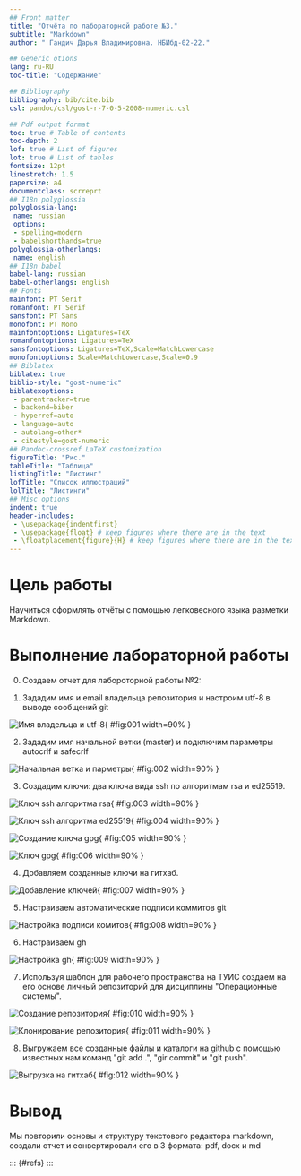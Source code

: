 ```yaml
---
## Front matter
title: "Отчёта по лабораторной работе №3."
subtitle: "Markdown"
author: " Гандич Дарья Владимировна. НБИбд-02-22."

## Generic otions
lang: ru-RU
toc-title: "Содержание"

## Bibliography
bibliography: bib/cite.bib
csl: pandoc/csl/gost-r-7-0-5-2008-numeric.csl

## Pdf output format
toc: true # Table of contents
toc-depth: 2
lof: true # List of figures
lot: true # List of tables
fontsize: 12pt
linestretch: 1.5
papersize: a4
documentclass: scrreprt
## I18n polyglossia
polyglossia-lang:
 name: russian
 options:
 - spelling=modern
 - babelshorthands=true
polyglossia-otherlangs:
 name: english
## I18n babel
babel-lang: russian
babel-otherlangs: english
## Fonts
mainfont: PT Serif
romanfont: PT Serif
sansfont: PT Sans
monofont: PT Mono
mainfontoptions: Ligatures=TeX
romanfontoptions: Ligatures=TeX
sansfontoptions: Ligatures=TeX,Scale=MatchLowercase
monofontoptions: Scale=MatchLowercase,Scale=0.9
## Biblatex
biblatex: true
biblio-style: "gost-numeric"
biblatexoptions:
 - parentracker=true
 - backend=biber
 - hyperref=auto
 - language=auto
 - autolang=other*
 - citestyle=gost-numeric
## Pandoc-crossref LaTeX customization
figureTitle: "Рис."
tableTitle: "Таблица"
listingTitle: "Листинг"
lofTitle: "Список иллюстраций"
lolTitle: "Листинги"
## Misc options
indent: true
header-includes:
 - \usepackage{indentfirst}
 - \usepackage{float} # keep figures where there are in the text
 - \floatplacement{figure}{H} # keep figures where there are in the text
---
```


# Цель работы

Научиться оформлять отчёты с помощью легковесного языка разметки Markdown.

# Выполнение лабораторной работы

0. Создаем отчет для лабороторной работы №2:

1. Зададим имя и email владельца репозитория и настроим utf-8 в выводе сообщений git

![Имя владельца и utf-8](image/1.png){ #fig:001 width=90% }

2. Зададим имя начальной ветки (master) и подключим параметры autocrlf и safecrlf

![Начальная ветка и парметры](image/2.png){ #fig:002 width=90% }

3. Создадим ключи: два ключа вида ssh по алгоритмам rsa и ed25519.

![Ключ ssh алгоритма rsa](image/3.png){ #fig:003 width=90% }

![Ключ ssh алгоритма ed25519](image/4.png){ #fig:004 width=90% }

![Создание ключа gpg](image/5.png){ #fig:005 width=90% }

![Ключ gpg](image/6.png){ #fig:006 width=90% }

4. Добавляем созданные ключи на гитхаб.

![Добавление ключей](image/7.png){ #fig:007 width=90% }

5. Настраиваем автоматические подписи коммитов git

![Настройка подписи комитов](image/8.png){ #fig:008 width=90% }

6. Настраиваем gh

![Настройка gh](image/9.png){ #fig:009 width=90% }

7. Используя шаблон для рабочего пространства на ТУИС создаем на его основе личный репозиторий для дисциплины "Операционные системы".

![Создание репозитория](image/10.png){ #fig:010 width=90% }

![Клонирование репозитория](image/11.png){ #fig:011 width=90% }

8. Выгружаем все созданные файлы и каталоги на github с помощью известных нам команд "git add .", "gir commit" и "git push".

![Выгрузка на гитхаб](image/12.png){ #fig:012 width=90% }

# Вывод

Мы повторили основы и структуру текстового редактора markdown, создали отчет и еонвертировали его в 3 формата: pdf, docx и md

::: {#refs}
:::

